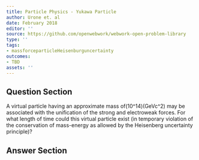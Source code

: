 ```yaml
---
title: Particle Physics - Yukawa Particle
author: Urone et. al
date: February 2018
editor: ''
source: https://github.com/openwebwork/webwork-open-problem-library
type: ''
tags:
- massforceparticleHeisenburguncertainty
outcomes:
- TBD
assets: ''
---
```


## Question Section 

A virtual particle having an approximate mass of(10^14)(GeVc^2) may be associated with the unification of the strong and electroweak forces. For what length of time could this virtual particle exist (in temporary violation of the conservation of mass-energy as allowed by the Heisenberg uncertainty principle)?



## Answer Section

